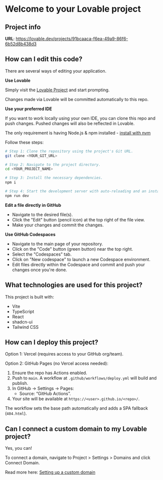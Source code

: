# Welcome to your Lovable project

## Project info

**URL**: https://lovable.dev/projects/91bcaaca-f6ea-49a9-86f6-6b52d8b438d3

## How can I edit this code?

There are several ways of editing your application.

**Use Lovable**

Simply visit the [Lovable Project](https://lovable.dev/projects/91bcaaca-f6ea-49a9-86f6-6b52d8b438d3) and start prompting.

Changes made via Lovable will be committed automatically to this repo.

**Use your preferred IDE**

If you want to work locally using your own IDE, you can clone this repo and push changes. Pushed changes will also be reflected in Lovable.

The only requirement is having Node.js & npm installed - [install with nvm](https://github.com/nvm-sh/nvm#installing-and-updating)

Follow these steps:

```sh
# Step 1: Clone the repository using the project's Git URL.
git clone <YOUR_GIT_URL>

# Step 2: Navigate to the project directory.
cd <YOUR_PROJECT_NAME>

# Step 3: Install the necessary dependencies.
npm i

# Step 4: Start the development server with auto-reloading and an instant preview.
npm run dev
```

**Edit a file directly in GitHub**

- Navigate to the desired file(s).
- Click the "Edit" button (pencil icon) at the top right of the file view.
- Make your changes and commit the changes.

**Use GitHub Codespaces**

- Navigate to the main page of your repository.
- Click on the "Code" button (green button) near the top right.
- Select the "Codespaces" tab.
- Click on "New codespace" to launch a new Codespace environment.
- Edit files directly within the Codespace and commit and push your changes once you're done.

## What technologies are used for this project?

This project is built with:

- Vite
- TypeScript
- React
- shadcn-ui
- Tailwind CSS

## How can I deploy this project?

Option 1: Vercel (requires access to your GitHub org/team).

Option 2: GitHub Pages (no Vercel access needed):

1. Ensure the repo has Actions enabled.
2. Push to `main`. A workflow at `.github/workflows/deploy.yml` will build and publish.
3. In GitHub → Settings → Pages:
   - Source: “GitHub Actions”.
4. Your site will be available at `https://<user>.github.io/<repo>/`.

The workflow sets the base path automatically and adds a SPA fallback (`404.html`).

## Can I connect a custom domain to my Lovable project?

Yes, you can!

To connect a domain, navigate to Project > Settings > Domains and click Connect Domain.

Read more here: [Setting up a custom domain](https://docs.lovable.dev/features/custom-domain#custom-domain)

